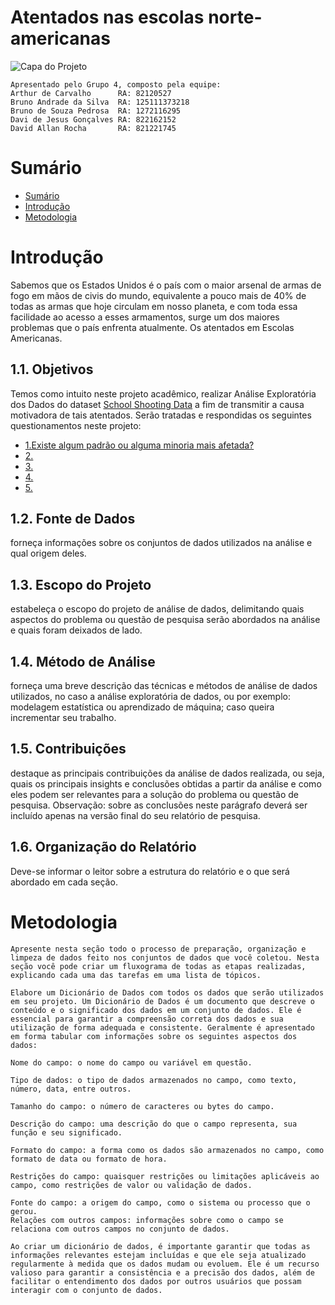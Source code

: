 # Atentados nas escolas norte-americanas
![Capa do Projeto](https://static01.nyt.com/images/2022/05/25/us/25texas-shooting-1/merlin_207508098_e5a8e48e-f224-44fa-89e9-1a77cd6d7c90-videoSixteenByNine3000.jpg)

    Apresentado pelo Grupo 4, composto pela equipe:
    Arthur de Carvalho      RA: 82120527
    Bruno Andrade da Silva  RA: 125111373218
    Bruno de Souza Pedrosa  RA: 1272116295
    Davi de Jesus Gonçalves RA: 822162152
    David Allan Rocha       RA: 821221745

# Sumário
* [Sumário](#sumário)
* [Introdução](#introdução)
* [Metodologia](#metodologia)


# Introdução
Sabemos que os Estados Unidos é o país com o maior arsenal de armas de fogo em mãos de civis do mundo, equivalente a pouco mais de 40% de todas as armas que hoje circulam em nosso planeta, e com toda essa facilidade ao acesso a esses armamentos, surge um dos maiores problemas que o país enfrenta atualmente. Os atentados em Escolas Americanas.

## 1.1. Objetivos
Temos como intuito neste projeto acadêmico, realizar Análise Exploratória dos Dados do dataset [School Shooting Data](https://github.com/cnnlabs/cnn-school-shooting-data) a fim de transmitir a causa motivadora de tais atentados. Serão tratadas e respondidas os seguintes questionamentos neste projeto:

 * [1.Existe algum padrão ou alguma minoria mais afetada?](linkar)
 * [2.](linkar)
 * [3.](linkar)
 * [4.](linkar)
 * [5.](linkar)

 ## 1.2. Fonte de Dados
 forneça informações sobre os conjuntos de dados utilizados na análise e qual origem deles.

## 1.3. Escopo do Projeto
 estabeleça o escopo do projeto de análise de dados, delimitando quais aspectos do problema ou questão de pesquisa serão abordados na análise e quais foram deixados de lado.

## 1.4. Método de Análise
 forneça uma breve descrição das técnicas e métodos de análise de dados utilizados, no caso a análise exploratória de dados, ou por exemplo: modelagem estatística ou aprendizado de máquina; caso queira incrementar seu trabalho.

## 1.5. Contribuições 
destaque as principais contribuições da análise de dados realizada, ou seja, quais os principais insights e conclusões obtidas a partir da análise e como eles podem ser relevantes para a solução do problema ou questão de pesquisa. Observação: sobre as conclusões neste parágrafo deverá ser incluído apenas na versão final do seu relatório de pesquisa.

## 1.6. Organização do Relatório
Deve-se informar o leitor sobre a estrutura do relatório e o que será abordado em cada seção.

# Metodologia
    Apresente nesta seção todo o processo de preparação, organização e limpeza de dados feito nos conjuntos de dados que você coletou. Nesta seção você pode criar um fluxograma de todas as etapas realizadas, explicando cada uma das tarefas em uma lista de tópicos.
   
    Elabore um Dicionário de Dados com todos os dados que serão utilizados em seu projeto. Um Dicionário de Dados é um documento que descreve o conteúdo e o significado dos dados em um conjunto de dados. Ele é essencial para garantir a compreensão correta dos dados e sua utilização de forma adequada e consistente. Geralmente é apresentado em forma tabular com informações sobre os seguintes aspectos dos dados:
    
    Nome do campo: o nome do campo ou variável em questão.
    
    Tipo de dados: o tipo de dados armazenados no campo, como texto, número, data, entre outros.
    
    Tamanho do campo: o número de caracteres ou bytes do campo.
    
    Descrição do campo: uma descrição do que o campo representa, sua função e seu significado.
    
    Formato do campo: a forma como os dados são armazenados no campo, como formato de data ou formato de hora.
   
    Restrições do campo: quaisquer restrições ou limitações aplicáveis ao campo, como restrições de valor ou validação de dados.
    
    Fonte do campo: a origem do campo, como o sistema ou processo que o gerou.
    Relações com outros campos: informações sobre como o campo se relaciona com outros campos no conjunto de dados.
    
    Ao criar um dicionário de dados, é importante garantir que todas as informações relevantes estejam incluídas e que ele seja atualizado regularmente à medida que os dados mudam ou evoluem. Ele é um recurso valioso para garantir a consistência e a precisão dos dados, além de facilitar o entendimento dos dados por outros usuários que possam interagir com o conjunto de dados.















